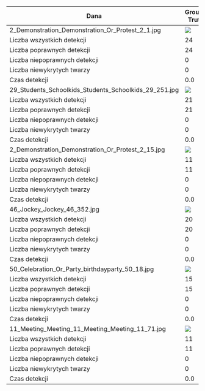 | Dana                                                  | Ground Truth          | HAAR                  | HOG z SVM             | CNN                   |
|-------------------------------------------------------|-----------------------|-----------------------|-----------------------|-----------------------|
| 2_Demonstration_Demonstration_Or_Protest_2_1.jpg      | ![](./output/0_0.png) | ![](./output/0_1.png) | ![](./output/0_2.png) | ![](./output/0_3.png) |
| Liczba wszystkich detekcji                            | 24                    | 13                    | 8                     | 20                    |
| Liczba poprawnych detekcji                            | 24                    | 9                     | 7                     | 18                    |
| Liczba niepoprawnych detekcji                         | 0                     | 4                     | 1                     | 2                     |
| Liczba niewykrytych twarzy                            | 0                     | 15                    | 17                    | 6                     |
| Czas detekcji                                         | 0.0                   | 0.5820067999993626    | 0.5400939999999537    | 21.714188599999034    |
| 29_Students_Schoolkids_Students_Schoolkids_29_251.jpg | ![](./output/1_0.png) | ![](./output/1_1.png) | ![](./output/1_2.png) | ![](./output/1_3.png) |
| Liczba wszystkich detekcji                            | 21                    | 16                    | 17                    | 19                    |
| Liczba poprawnych detekcji                            | 21                    | 15                    | 17                    | 19                    |
| Liczba niepoprawnych detekcji                         | 0                     | 1                     | 0                     | 0                     |
| Liczba niewykrytych twarzy                            | 0                     | 6                     | 4                     | 2                     |
| Czas detekcji                                         | 0.0                   | 0.3710729000013089    | 0.4421240999981819    | 23.632386000001134    |
| 2_Demonstration_Demonstration_Or_Protest_2_15.jpg     | ![](./output/2_0.png) | ![](./output/2_1.png) | ![](./output/2_2.png) | ![](./output/2_3.png) |
| Liczba wszystkich detekcji                            | 11                    | 10                    | 5                     | 7                     |
| Liczba poprawnych detekcji                            | 11                    | 7                     | 5                     | 7                     |
| Liczba niepoprawnych detekcji                         | 0                     | 3                     | 0                     | 0                     |
| Liczba niewykrytych twarzy                            | 0                     | 4                     | 6                     | 4                     |
| Czas detekcji                                         | 0.0                   | 0.30256119999830844   | 0.38787089999823365   | 22.35980720000225     |
| 46_Jockey_Jockey_46_352.jpg                           | ![](./output/3_0.png) | ![](./output/3_1.png) | ![](./output/3_2.png) | ![](./output/3_3.png) |
| Liczba wszystkich detekcji                            | 20                    | 27                    | 20                    | 20                    |
| Liczba poprawnych detekcji                            | 20                    | 20                    | 20                    | 20                    |
| Liczba niepoprawnych detekcji                         | 0                     | 7                     | 0                     | 0                     |
| Liczba niewykrytych twarzy                            | 0                     | 0                     | 0                     | 0                     |
| Czas detekcji                                         | 0.0                   | 0.29735380000056466   | 0.3813332999998238    | 21.610256100000697    |
| 50_Celebration_Or_Party_birthdayparty_50_18.jpg       | ![](./output/4_0.png) | ![](./output/4_1.png) | ![](./output/4_2.png) | ![](./output/4_3.png) |
| Liczba wszystkich detekcji                            | 15                    | 5                     | 0                     | 0                     |
| Liczba poprawnych detekcji                            | 15                    | 1                     | 0                     | 0                     |
| Liczba niepoprawnych detekcji                         | 0                     | 4                     | 0                     | 0                     |
| Liczba niewykrytych twarzy                            | 0                     | 14                    | 15                    | 15                    |
| Czas detekcji                                         | 0.0                   | 0.3491834000014933    | 0.44145669999852544   | 24.86277970000083     |
| 11_Meeting_Meeting_11_Meeting_Meeting_11_71.jpg       | ![](./output/5_0.png) | ![](./output/5_1.png) | ![](./output/5_2.png) | ![](./output/5_3.png) |
| Liczba wszystkich detekcji                            | 11                    | 8                     | 5                     | 8                     |
| Liczba poprawnych detekcji                            | 11                    | 6                     | 5                     | 8                     |
| Liczba niepoprawnych detekcji                         | 0                     | 2                     | 0                     | 0                     |
| Liczba niewykrytych twarzy                            | 0                     | 5                     | 6                     | 3                     |
| Czas detekcji                                         | 0.0                   | 0.2977357000017946    | 0.4890424000004714    | 27.882202199998574    |
